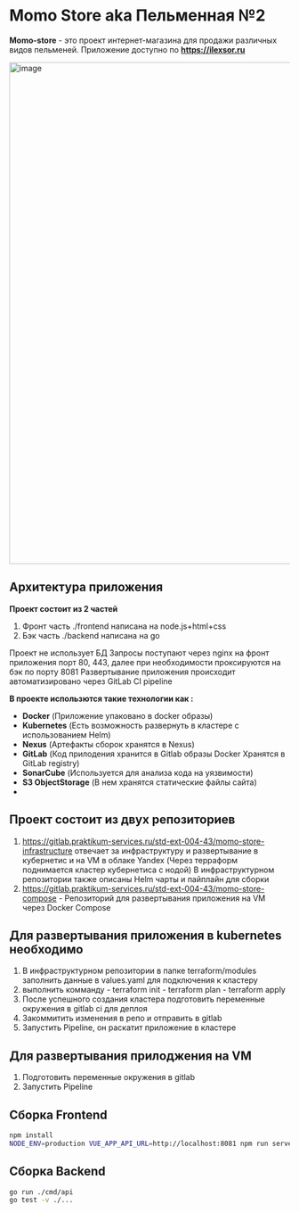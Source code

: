 # Momo Store aka Пельменная №2

**Momo-store** - это проект интернет-магазина для продажи различных видов пельменей.
Приложение доступно по **https://ilexsor.ru**

<img width="900" alt="image" src="https://user-images.githubusercontent.com/9394918/167876466-2c530828-d658-4efe-9064-825626cc6db5.png">


## Архитектура приложения
**Проект состоит из 2 частей**
1. Фронт часть ./frontend написана на node.js+html+css
2. Бэк часть ./backend написана на go

Проект не использует БД
Запросы поступают через nginx на фронт приложения порт 80, 443, далее при необходимости проксируются на бэк по порту 8081
Развертывание приложения происходит автоматизировано через GitLab CI pipeline

**В проекте использются такие технологии как :**
- **Docker** (Приложение упаковано в docker образы)
- **Kubernetes** (Есть возможность развернуть в кластере с использованием Helm)
- **Nexus** (Артефакты сборок хранятся в Nexus)
- **GitLab** (Код прилодения хранится в Gitlab образы Docker Хранятся в GitLab registry)
- **SonarCube** (Используется для анализа кода на уязвимости)
- **S3 ObjectStorage** (В нем хранятся статические файлы сайта)
- 

## Проект состоит из двух репозиториев

1. https://gitlab.praktikum-services.ru/std-ext-004-43/momo-store-infrastructure отвечает за инфраструктуру и развертывание в кубернетис и на VM в облаке Yandex (Через терраформ поднимается кластер кубернетиса с нодой) В инфраструктурном репозитории также описаны Helm чарты и пайплайн для сборки
2. https://gitlab.praktikum-services.ru/std-ext-004-43/momo-store-compose - Репозиторий для развертывания приложения на VM  через Docker Compose

## Для развертывания приложения в kubernetes необходимо
1. В инфраструктурном репозитории в папке terraform/modules заполнить данные в values.yaml для подключения к кластеру
2. выполнить комманду  - terraform init
                       - terraform plan
                       - terraform apply
3. После успешного создания кластера подготовить переменные окружения в gitlab ci для деплоя
4. Закоммитить изменения в репо и отправить в gitlab
5. Запустить Pipeline, он раскатит приложение в кластере

## Для развертывания прилоджения на VM
1. Подготовить переменные окружения в gitlab
2. Запустить Pipeline



## Сборка Frontend

```bash
npm install
NODE_ENV=production VUE_APP_API_URL=http://localhost:8081 npm run serve
```

## Сборка Backend

```bash
go run ./cmd/api
go test -v ./... 
```
